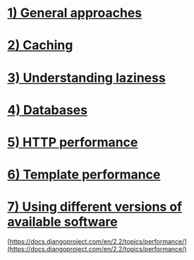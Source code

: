 # [1) General approaches]()
# [2) Caching]()
# [3) Understanding laziness]()
# [4) Databases](./04_databases.md)
# [5) HTTP performance]()
# [6) Template performance]()
# [7) Using different versions of available software]()

[https://docs.djangoproject.com/en/2.2/topics/performance/](https://docs.djangoproject.com/en/2.2/topics/performance/)